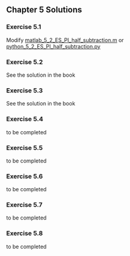 ## Chapter 5 Solutions

### Exercise 5.1

Modify [matlab_5_2_ES_PI_half_subtraction.m](../matlab/matlab_5_2_ES_PI_half_subtraction.m) or [python_5_2_ES_PI_half_subtraction.py](../python/python_5_2_ES_PI_half_subtraction.py) 

### Exercise 5.2

See the solution in the book

### Exercise 5.3

See the solution in the book

### Exercise 5.4
to be completed

### Exercise 5.5
to be completed

### Exercise 5.6
to be completed

### Exercise 5.7
to be completed

### Exercise 5.8
to be completed
